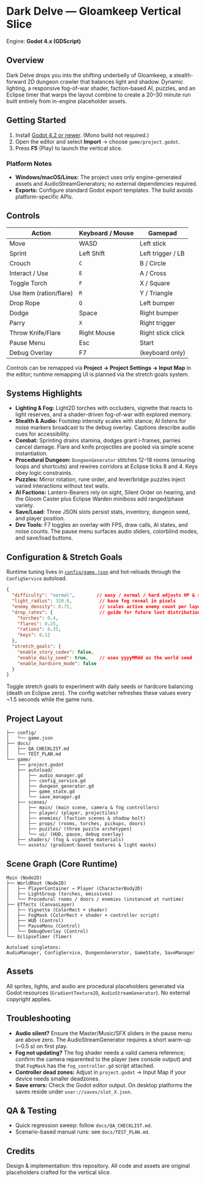 # Dark Delve — Gloamkeep Vertical Slice

Engine: **Godot 4.x (GDScript)**

## Overview
Dark Delve drops you into the shifting underbelly of Gloamkeep, a stealth-forward 2D dungeon crawler that balances light and shadow. Dynamic lighting, a responsive fog-of-war shader, faction-based AI, puzzles, and an Eclipse timer that warps the layout combine to create a 20–30 minute run built entirely from in-engine placeholder assets.

## Getting Started
1. Install [Godot 4.2 or newer](https://godotengine.org/download). (Mono build not required.)
2. Open the editor and select **Import** → choose `game/project.godot`.
3. Press **F5** (Play) to launch the vertical slice.

### Platform Notes
- **Windows/macOS/Linux:** The project uses only engine-generated assets and AudioStreamGenerators; no external dependencies required.
- **Exports:** Configure standard Godot export templates. The build avoids platform-specific APIs.

## Controls
| Action | Keyboard / Mouse | Gamepad |
| ------ | ---------------- | ------- |
| Move | WASD | Left stick |
| Sprint | Left Shift | Left trigger / LB |
| Crouch | `C` | B / Circle |
| Interact / Use | `E` | A / Cross |
| Toggle Torch | `F` | X / Square |
| Use Item (ration/flare) | `R` | Y / Triangle |
| Drop Rope | `Q` | Left bumper |
| Dodge | Space | Right bumper |
| Parry | `X` | Right trigger |
| Throw Knife/Flare | Right Mouse | Right stick click |
| Pause Menu | Esc | Start |
| Debug Overlay | F7 | (keyboard only) |

Controls can be remapped via **Project → Project Settings → Input Map** in the editor; runtime remapping UI is planned via the stretch goals system.

## Systems Highlights
- **Lighting & Fog:** Light2D torches with occluders, vignette that reacts to light reserves, and a shader-driven fog-of-war with explored memory.
- **Stealth & Audio:** Footstep intensity scales with stance; AI listens for noise markers broadcast to the debug overlay. Captions describe audio cues for accessibility.
- **Combat:** Sprinting drains stamina, dodges grant i-frames, parries cancel damage. Flare and knife projectiles are pooled via simple scene instantiation.
- **Procedural Dungeon:** `DungeonGenerator` stitches 12–18 rooms (ensuring loops and shortcuts) and rewires corridors at Eclipse ticks 8 and 4. Keys obey logic constraints.
- **Puzzles:** Mirror rotation, rune order, and lever/bridge puzzles inject varied interactions without text walls.
- **AI Factions:** Lantern-Bearers rely on sight, Silent Order on hearing, and the Gloom Caster plus Eclipse Warden miniboss add ranged/phase variety.
- **Save/Load:** Three JSON slots persist stats, inventory, dungeon seed, and player position.
- **Dev Tools:** F7 toggles an overlay with FPS, draw calls, AI states, and noise counts. The pause menu surfaces audio sliders, colorblind modes, and save/load buttons.

## Configuration & Stretch Goals
Runtime tuning lives in [`config/game.json`](config/game.json) and hot-reloads through the `ConfigService` autoload.

```json
{
  "difficulty": "normal",        // easy / normal / hard adjusts HP & stamina pools
  "light_radius": 320.0,          // base fog reveal in pixels
  "enemy_density": 0.75,          // scales active enemy count per layout
  "drop_rates": {                 // guide for future loot distribution hooks
    "torches": 0.4,
    "flares": 0.25,
    "rations": 0.35,
    "keys": 0.12
  },
  "stretch_goals": {
    "enable_story_codex": false,
    "enable_daily_seed": true,    // uses yyyyMMdd as the world seed
    "enable_hardcore_mode": false
  }
}
```

Toggle stretch goals to experiment with daily seeds or hardcore balancing (death on Eclipse zero). The config watcher refreshes these values every ~1.5 seconds while the game runs.

## Project Layout
```
├── config/
│   └── game.json
├── docs/
│   ├── QA_CHECKLIST.md
│   └── TEST_PLAN.md
└── game/
    ├── project.godot
    ├── autoload/
    │   ├── audio_manager.gd
    │   ├── config_service.gd
    │   ├── dungeon_generator.gd
    │   ├── game_state.gd
    │   └── save_manager.gd
    ├── scenes/
    │   ├── main/ (main scene, camera & fog controllers)
    │   ├── player/ (player, projectiles)
    │   ├── enemies/ (faction scenes & shadow bolt)
    │   ├── props/ (rooms, torches, pickups, doors)
    │   ├── puzzles/ (three puzzle archetypes)
    │   └── ui/ (HUD, pause, debug overlay)
    ├── shaders/ (fog & vignette materials)
    └── assets/ (gradient-based textures & light masks)
```

## Scene Graph (Core Runtime)
```
Main (Node2D)
├── WorldRoot (Node2D)
│   ├── PlayerContainer → Player (CharacterBody2D)
│   ├── LightGroup (torches, emissives)
│   └── Procedural rooms / doors / enemies (instanced at runtime)
├── Effects (CanvasLayer)
│   ├── Vignette (ColorRect + shader)
│   ├── FogMask (ColorRect + shader + controller script)
│   ├── HUD (Control)
│   ├── PauseMenu (Control)
│   └── DebugOverlay (Control)
└── EclipseTimer (Timer)

Autoload singletons:
AudioManager, ConfigService, DungeonGenerator, GameState, SaveManager
```

## Assets
All sprites, lights, and audio are procedural placeholders generated via Godot resources (`GradientTexture2D`, `AudioStreamGenerator`). No external copyright applies.

## Troubleshooting
- **Audio silent?** Ensure the Master/Music/SFX sliders in the pause menu are above zero. The AudioStreamGenerator requires a short warm-up (~0.5 s) on first play.
- **Fog not updating?** The fog shader needs a valid camera reference; confirm the camera reparented to the player (see console output) and that `FogMask` has the `fog_controller.gd` script attached.
- **Controller dead zones:** Adjust in `project.godot` → Input Map if your device needs smaller deadzones.
- **Save errors:** Check the Godot editor output. On desktop platforms the saves reside under `user://saves/slot_X.json`.

## QA & Testing
- Quick regression sweep: follow `docs/QA_CHECKLIST.md`.
- Scenario-based manual runs: see `docs/TEST_PLAN.md`.

## Credits
Design & implementation: this repository. All code and assets are original placeholders crafted for the vertical slice.
